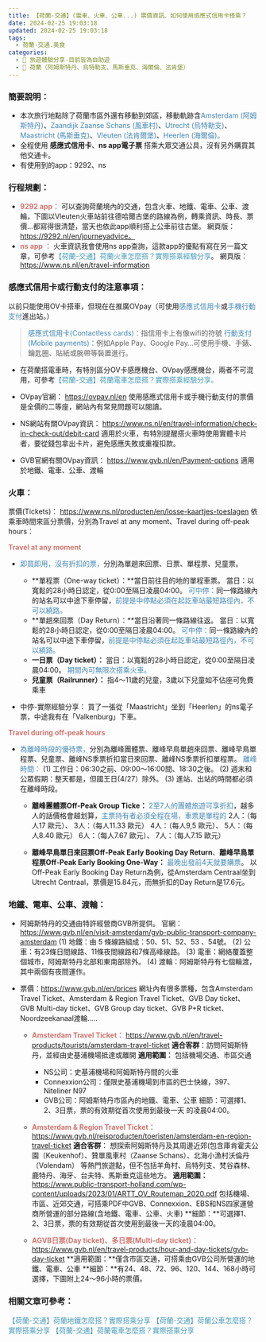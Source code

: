 ```yaml
---
title: 【荷蘭-交通】(電車、火車、公車...) 票價資訊、如何使用感應式信用卡搭乘？
date: 2024-02-25 19:03:18
updated: 2024-02-25 19:03:18
tags:
  - 荷蘭-交通.美食
categories: 
  - 🌴 旅遊體驗分享-目前皆為自助遊
  - 🥥 荷蘭（阿姆斯特丹、烏特勒支、馬斯垂克、海爾倫、法肯堡）
---
```

### 簡要說明：
+ 本次旅行地點除了荷蘭市區外還有移動到郊區，移動軌跡含<font color=#4287B5>Amsterdam (阿姆斯特丹)</font>、<font color=#4287B5>Zaandijk Zaanse Schans (風車村)</font>、<font color=#4287B5>Utrecht (烏特勒支)</font>、<font color=#4287B5>Maastricht (馬斯垂克)</font>、<font color=#4287B5>Vleuten (法肯爾堡)</font>、<font color=#4287B5>Heerlen (海爾倫)。</font>
+ 全程使用 **感應式信用卡**、**ns app電子票** 搭乘大眾交通公具，沒有另外購買其他交通卡。
+ 有使用到的app：9292、ns

<!-- more -->

### 行程規劃：
+  **<font color=#D1756F>9292 app：</font>**
可以查詢荷蘭境內的交通，包含火車、地鐵、電車、公車、渡輪，下圖以Vleuten火車站前往德哈爾古堡的路線為例，轉乘資訊、時長、票價…都寫得很清楚，當天也依此app順利搭上公車前往古堡。
網頁版：https://9292.nl/en/journeyadvice。
+  **<font color=#D1756F>ns app ：</font>**
火車資訊我會使用ns app查詢，這款app的優點有寫在另一篇文章，可參考<font color=#4599B6>【荷蘭-交通】荷蘭火車怎麼搭？實際搭乘經驗分享</font>。
網頁版：https://www.ns.nl/en/travel-information


### 感應式信用卡或行動支付的注意事項：
以前只能使用OV卡搭車，但現在在推廣OVpay（可使用<font color=#4287B5>感應式信用卡</font>或<font color=#4287B5>手機行動支付</font>進出站。）
><font color=#4287B5>感應式信用卡(Contactless cards)：</font>指信用卡上有像wifi的符號
><font color=#4287B5>行動支付(Mobile payments)：</font>例如Apple Pay、Google Pay…可使用手機、手錶、鑰匙圈、貼紙或腕帶等裝置進行。

+  在荷蘭搭電車時，有特別區分OV卡感應機台、OVpay感應機台，兩者不可混用，可參考<font color=#4599B6>【荷蘭-交通】荷蘭電車怎麼搭？實際搭乘經驗分享。</font>

+  OVpay官網：
https://ovpay.nl/en
使用感應式信用卡或手機行動支付的票價是全價的二等座，網站內有常見問題可以閱讀。

+  NS網站有關OVpay資訊：
https://www.ns.nl/en/travel-information/check-in-check-out/debit-card 
適用於火車，有特別提醒搭火車時使用實體卡片者，要從錢包拿出卡片，避免感應失敗或重複扣款。
 
+  GVB官網有關OVpay資訊：
https://www.gvb.nl/en/Payment-options
適用於地鐵、電車、公車、渡輪

### 火車：
票價(Tickets)：
https://www.ns.nl/producten/en/losse-kaartjes-toeslagen
依乘車時間來區分票價，分別為Travel at any moment、Travel during off-peak hours：
             
**<font color=#D1756F>Travel at any moment</font>**
+  <font color=#4287B5>即買即用，沒有折扣的票，</font>分別為單趟來回票、日票、單程票、兒童票。
   +  **單程票（One-way ticket）：**當日前往目的地的單程車票。
當日：以寬鬆的28小時日認定，從0:00至隔日凌晨04:00。
<font color=#4287B5>可中停：</font>同一條路線內的站名可以中途下車停留，<font color=#4287B5>前提是中停點必須在起訖車站最短路徑內，不可以繞路。</font>
   +  **單趟來回票（Day Return）：**當日沿著同一條路線往返。
當日：以寬鬆的28小時日認定，從0:00至隔日凌晨04:00。
<font color=#4287B5>可中停：</font>同一條路線內的站名可以中途下車停留，<font color=#4287B5>前提是中停點必須在起訖車站最短路徑內，不可以繞路。</font>
   +  **一日票（Day ticket）：**
當日：以寬鬆的28小時日認定，從0:00至隔日凌晨04:00。
<font color=#4287B5>期間內可無限次搭乘火車。</font>
   +  **兒童票（Railrunner）：**
指4～11歲的兒童，3歲以下兒童如不佔座可免費乘車

+  中停-實際經驗分享：
買了一張從「Maastricht」坐到「Heerlen」的ns電子票，中途我有在「Valkenburg」下車。

**<font color=#D1756F>Travel during off-peak hours</font>**                          
+  <font color=#4287B5>為離峰時段的優待票，</font>分別為離峰團體票、離峰早鳥單趟來回票、離峰早鳥單程票、兒童票、離峰NS季票折扣當日來回票、離峰NS季票折扣單程票。
<font color=#4287B5>離峰時間：</font>
(1)	工作日：06:30之前、09:00～16:00間、18:30之後。
(2)	週末和公眾假期：整天都是，但國王日(4/27）除外。
(3)	進站、出站的時間都必須在離峰時段。

   +  **離峰團體票Off-Peak Group Ticke：**
   <font color=#4287B5>2至7人的團體旅遊可享折扣</font>，越多人的話價格會越划算，<font color=#4287B5>主票持有者必須全程在場，車票是單程的</font>
   2人：（每人17 歐元）、   3人：（每人11.33 歐元）
   4人：（每人9,5 歐元）、  5人：（每人8.40 歐元）
   6人：（每人7.67 歐元）、 7人：（每人7.15 歐元）

   +  **離峰早鳥單日來回票Off-Peak Early Booking Day Return**、**離峰早鳥單程票Off-Peak Early Booking One-Way：**
   <font color=#4287B5>最晚出發前4天就要購票</font>。
   以Off-Peak Early Booking Day Return為例，從Amsterdam Centraal坐到Utrecht Centraal，票價是15.84元，而無折扣的Day Return是17.6元。

### 地鐵、電車、公車、渡輪：
+  阿姆斯特丹的交通由特許經營商GVB所提供。 
官網：
https://www.gvb.nl/en/visit-amsterdam/gvb-public-transport-company-amsterdam
(1)	地鐵：由 5 條線路組成：50、51、52、53 、54號。
(2)	公車：有23條日間線路、11條夜間線路和7條高峰線路。
(3)  電車：網絡覆蓋整個城市，阿姆斯特丹北部和東南部除外。
(4)	渡輪：阿姆斯特丹有七個輪渡，其中兩個有夜間運作。
+  票價：https://www.gvb.nl/en/prices
網址內有很多票種，包含Amsterdam Travel Ticket、Amsterdam & Region Travel Ticket、GVB Day ticket、GVB Multi-day ticket、GVB Group day ticket、GVB P+R ticket、Noordzeekanaal渡輪…..

   +  **<font color=#D1756F>Amsterdam Travel Ticket：</font>**
   https://www.gvb.nl/en/travel-products/tourists/amsterdam-travel-ticket
    **適合客群**：訪問阿姆斯特丹，並經由史基浦機場抵達或離開
   **適用範圍：** 包括機場交通、市區交通
      + NS公司：史基浦機場和阿姆斯特丹間的火車
      + Connexxion公司：僅限史基浦機場到市區的巴士快線，397、Niteliner N97
      + GVB公司：阿姆斯特丹市區內的地鐵、電車、公車
      細節：可選擇1、2、3日票，票的有效期從首次使用到最後一天 的凌晨04:00。
 
   +  **<font color=#D1756F>Amsterdam & Region Travel Ticket：</font>**
   https://www.gvb.nl/reisproducten/toeristen/amsterdam-en-region-travel-ticket
   **適合客群**：
   想探索阿姆斯特丹及其周邊近郊(包含庫肯霍夫公園（Keukenhof）、贊單風車村（Zaanse Schans）、北海小漁村沃倫丹（Volendam） 等熱門旅遊點，但不包括羊角村、烏特列支、梵谷森林、鹿特丹、海牙、台夫特、馬斯垂克這些地方。
   **適用範圍：**
   https://www.public-transport-holland.com/wp-content/uploads/2023/01/ARTT_OV_Routemap_2020.pdf
   包括機場、市區、近郊交通，可搭乘PDF中GVB、Connexxion、EBS和NS四家運營商所營運的部分路線(含地鐵、電車、公車、火車)
   **細節：**可選擇1、2、3日票，票的有效期從首次使用到最後一天的凌晨04:00。
 
   +  **<font color=#D1756F>AGVB日票(Day ticket)、多日票(Multi-day ticket)：</font>**
    https://www.gvb.nl/en/travel-products/hour-and-day-tickets/gvb-day-ticket
   **適用範圍：**僅含市區交通，可搭乘由GVB公司所營運的地鐵、電車、公車
   **細節：**有24、48、72、96、120、144、168小時可選擇，下圖附上24～96小時的票價。
  
### 相關文章可參考：
<font color=#4599B6>【荷蘭-交通】荷蘭地鐵怎麼搭？實際搭乘分享</font>
<font color=#4599B6>【荷蘭-交通】荷蘭公車怎麼搭？實際搭乘分享</font>
<font color=#4599B6>【荷蘭-交通】荷蘭電車怎麼搭？實際搭乘分享</font>

